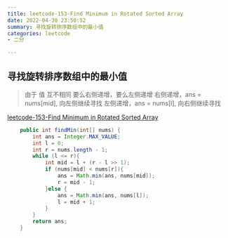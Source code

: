 ```yaml
---
title: leetcode-153-Find Minimum in Rotated Sorted Array
date: 2022-04-30 23:50:52
summary: 寻找旋转排序数组中的最小值
categories: leetcode
- 二分

---
```

## 寻找旋转排序数组中的最小值
> 由于 值 互不相同
> 要么右侧递增，要么左侧递增
> 右侧递增，ans = nums[mid], 向左侧继续寻找
> 左侧递增，ans = nums[l], 向右侧继续寻找

[leetcode-153-Find Minimum in Rotated Sorted Array](https://leetcode-cn.com/problems/find-minimum-in-rotated-sorted-array/)


```java
    public int findMin(int[] nums) {
        int ans = Integer.MAX_VALUE;
        int l = 0;
        int r = nums.length - 1;
        while (l <= r){
            int mid = l + (r - l >> 1);
            if (nums[mid] < nums[r]){
                ans = Math.min(ans, nums[mid]);
                r = mid - 1;
            }else {
                ans = Math.min(ans, nums[l]);
                l = mid + 1;
            }
        }
        return ans;
    }
```
